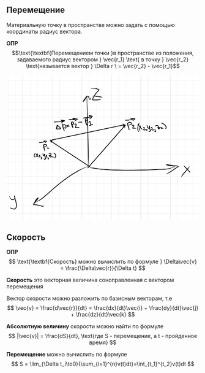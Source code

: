 ## Перемещение
Материальную точку в пространстве можно задать с помощью координаты радиус вектора.

**ОПР** 
$$\text{\textbf{Перемещением точки }в пространстве из положения, задаваемого радиус вектором } \vec{r_1} \text{ в точку } \vec{r_2} \text{называется вектор } \Delta r \ = \vec{r_2} - \vec{r_1}$$

![alt text](image-1.png) 
  
## Скорость

**ОПР**
$$
\text{\textbf{Скорость} можно вычислить по формуле } \Delta\vec{v} = \frac{\Delta\vec{r}}{\Delta t} 
$$

**Скорость** это векторная величина соноправленная с вектором перемещения

Вектор скорости можно разложить по базисным векторам, т.е
$$
\vec{v} = \frac{d\vec{r}}{dt} = \frac{dx}{dt}\vec{i} + \frac{dy}{dt}\vec{j} + \frac{dz}{dt}\vec{k}
$$

**Абсолютную величину** скорости можно найти по формуле
$$
|\vec{v}| = \frac{dS}{dt}, \text{где S - перемещение, а t - пройденное время}
$$

**Перемещение** можно вычислить по формуле
$$
S = \lim_{\Delta t_i\to0}{\sum_{i=1}^{n}v(t)dt}=\int_{t_1}^{t_2}v(t)dt
$$